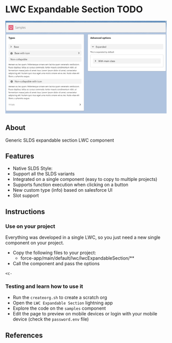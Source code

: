 # LWC Expandable Section TODO

![sample](sample.png "sample")

## About

Generic SLDS expandable section LWC component

## Features
- Native SLDS Style: 
- Support all the SLDS variants
- Integrated on a single component (easy to copy to multiple projects)
- Supports function execution when clicking on a button
- New custom type (info) based on salesforce UI
- Slot support


## Instructions

### Use on your project
Everything was developed in a single LWC, so you just need a new single component on your project.

- Copy the following files to your project:
    - force-app/main/default/lwc/lwcExpandableSection/**
- Call the component and pass the options
```
<c-
```

### Testing and learn how to use it

- Run the `createorg.sh` to create a scratch org
- Open the `LWC Expandable Section` lightning app
- Explore the code on the `samples` component
- Edit the page to preview on mobile devices or login with your mobile device (check the `password.env` file)



## References




